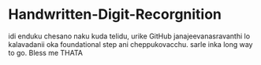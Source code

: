 # Handwritten-Digit-Recorgnition

idi enduku chesano naku kuda telidu, urike GitHub janajeevanasravanthi lo kalavadanii oka foundational step ani cheppukovacchu. sarle inka long way to go. Bless me THATA
